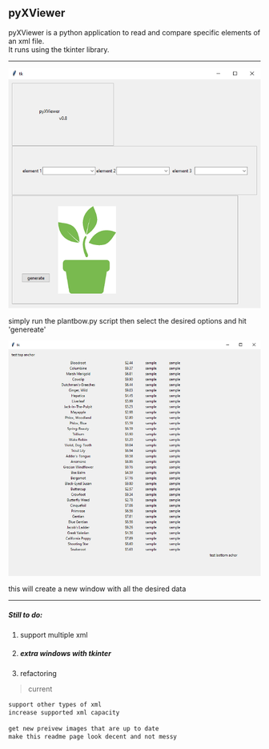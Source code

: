 ## pyXViewer

pyXViewer is a python application to read and compare specific elements of an xml file.  
It runs using the tkinter library.  

----
![screen1](productscreen1.png)

simply run the plantbow.py script then select the desired options and hit 'genereate'

![screen2](productscreen2.png)

this will create a new window with all the desired data
 
----
##### Still to do:
1. support multiple xml
1. ##### extra windows with tkinter
1. refactoring


>current
```
support other types of xml
increase supported xml capacity

get new preivew images that are up to date
make this readme page look decent and not messy
```
